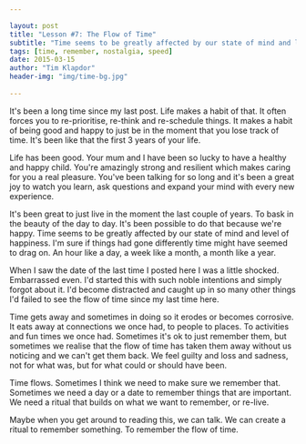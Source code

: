 ```yaml
---

layout: post
title: "Lesson #7: The Flow of Time"
subtitle: "Time seems to be greatly affected by our state of mind and level of happiness."
tags: [time, remember, nostalgia, speed]
date: 2015-03-15
author: "Tim Klapdor"
header-img: "img/time-bg.jpg"
 
---
```


It's been a long time since my last post. Life makes a habit of that. It often forces you to re-prioritise, re-think and re-schedule things. It makes a habit of being good and happy to just be in the moment that you lose track of time. It's been like that the first 3 years of your life. 

Life has been good. Your mum and I have been so lucky to have a healthy and happy child. You're amazingly strong and resilient which makes caring for you a real pleasure. You've been talking for so long and it's been a great joy to watch you learn, ask questions and expand your mind with every new experience. 

It's been great to just live in the moment the last couple of years. To bask in the beauty of the day to day. It's been possible to do that because we're happy. Time seems to be greatly affected by our state of mind and level of happiness. I'm sure if things had gone differently time might have seemed to drag on. An hour like a day, a week like a month, a month like a year. 

When I saw the date of the last time I posted here I was a little shocked. Embarrassed even. I'd started this with such noble intentions and simply forgot about it. I'd become distracted and caught up in so many other things I'd failed to see the flow of time since my last time here. 

Time gets away and sometimes in doing so it erodes or becomes corrosive. It eats away at connections we once had, to people to places. To activities and fun times we once had. Sometimes it's ok to just remember them, but sometimes we realise that the flow of time has taken them away without us noticing and we can't get them back. We feel guilty and loss and sadness, not for what was, but for what could or should have been. 

Time flows. Sometimes I think we need to make sure we remember that. Sometimes we need a day or a date to remember things that are important. We need a ritual that builds on what we want to remember, or re-live. 

Maybe when you get around to reading this, we can talk. We can create a ritual to remember something. To remember the flow of time.  